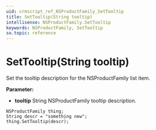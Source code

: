```yaml
---
uid: crmscript_ref_NSProductFamily_SetTooltip
title: SetTooltip(String tooltip)
intellisense: NSProductFamily.SetTooltip
keywords: NSProductFamily, SetTooltip
so.topic: reference
---
```


# SetTooltip(String tooltip)

Set the tooltip description for the NSProductFamily list item.

**Parameter:** 
 - **tooltip** String NSProductFamily tooltip description.

```crmscript
NSProductFamily thing;
String descr = "something new";
thing.SetTooltip(descr);
```

